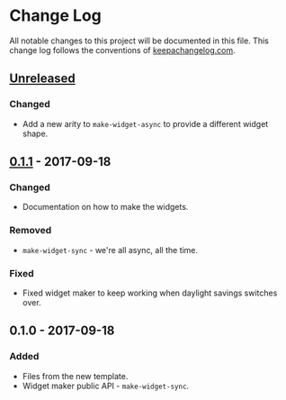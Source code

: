# Change Log
All notable changes to this project will be documented in this file. This change log follows the conventions of [keepachangelog.com](http://keepachangelog.com/).

## [Unreleased]
### Changed
- Add a new arity to `make-widget-async` to provide a different widget shape.

## [0.1.1] - 2017-09-18
### Changed
- Documentation on how to make the widgets.

### Removed
- `make-widget-sync` - we're all async, all the time.

### Fixed
- Fixed widget maker to keep working when daylight savings switches over.

## 0.1.0 - 2017-09-18
### Added
- Files from the new template.
- Widget maker public API - `make-widget-sync`.

[Unreleased]: https://github.com/your-name/yada-datomic/compare/0.1.1...HEAD
[0.1.1]: https://github.com/your-name/yada-datomic/compare/0.1.0...0.1.1
